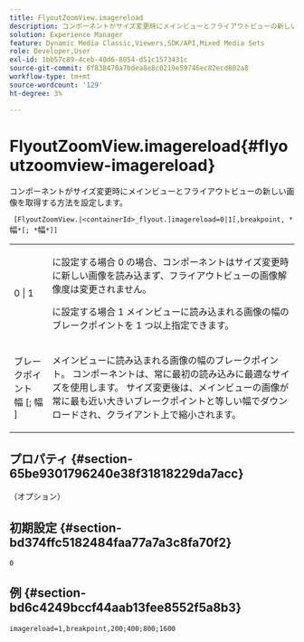 ```yaml
---
title: FlyoutZoomView.imagereload
description: コンポーネントがサイズ変更時にメインビューとフライアウトビューの新しい画像を取得する方法を設定します。
solution: Experience Manager
feature: Dynamic Media Classic,Viewers,SDK/API,Mixed Media Sets
role: Developer,User
exl-id: 1bb57c89-4ceb-40d6-8054-d51c1573431c
source-git-commit: 6f838470a7bdea8e8c0219e59746ec82ecd802a8
workflow-type: tm+mt
source-wordcount: '129'
ht-degree: 3%

---
```


# FlyoutZoomView.imagereload{#flyoutzoomview-imagereload}

コンポーネントがサイズ変更時にメインビューとフライアウトビューの新しい画像を取得する方法を設定します。

` [FlyoutZoomView.|<containerId>_flyout.]imagereload=0|1[,breakpoint, *`幅`*[; *`幅`*]]`

<table id="table_E314540D347D47699C04EB80D20C0721"> 
 <tbody> 
  <tr> 
   <td colname="col1"> <p> <span class="codeph"> 0 | 1 </span> </p> </td> 
   <td colname="col2"> <p>に設定する場合 <span class="codeph"> 0 </span>の場合、コンポーネントはサイズ変更時に新しい画像を読み込まず、フライアウトビューの画像解像度は変更されません。 </p> <p>に設定する場合 <span class="codeph"> 1 </span> メインビューに読み込まれる画像の幅のブレークポイントを 1 つ以上指定できます。 </p> </td> 
  </tr> 
  <tr> 
   <td colname="col1"> <p> <span class="codeph"> ブレークポイント <span class="varname"> 幅 </span>[; <span class="varname"> 幅 </span>] </span> </p> </td> 
   <td colname="col2"> <p>メインビューに読み込まれる画像の幅のブレークポイント。 コンポーネントは、常に最初の読み込みに最適なサイズを使用します。 サイズ変更後は、メインビューの画像が常に最も近い大きいブレークポイントと等しい幅でダウンロードされ、クライアント上で縮小されます。 </p> </td> 
  </tr> 
 </tbody> 
</table>

## プロパティ {#section-65be9301796240e38f31818229da7acc}

（オプション）

## 初期設定 {#section-bd374ffc5182484faa77a7a3c8fa70f2}

`0`

## 例 {#section-bd6c4249bccf44aab13fee8552f5a8b3}

`imagereload=1,breakpoint,200;400;800;1600`
